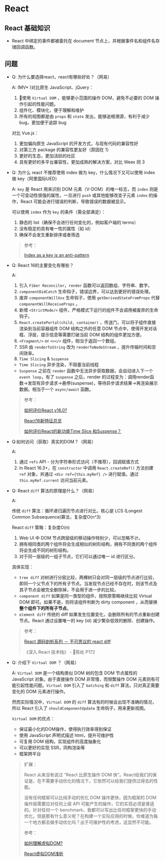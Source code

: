 # React

## React 基础知识

- React 中绑定的事件都被委托在 document 节点上，并根据事件名和组件名存储回调函数。

## 问题

- Q: 为什么要选择react，react有哪些好处？（网易）

  A:
  (MV* )对比原生 JavaScript、jQuery：
  1. 使用 `Virtual DOM` ，能够更小范围的操作 DOM，避免不必要的 DOM 操作引起的性能问题。
  2. 组件化、模块化，便于理解和维护
  3. 所有的视图都是由 `props` 和 `state` 发出，能够追根溯源，有利于减少 bug，更加便于追踪 bug

  对比 Vue.js：
  1. 更加偏向原生 JavaScript 的开发方式，与现有代码的兼容性好
  2. 对第三方 package 的兼容性更友好（原因在 1）
  3. 更好的生态，更加活跃的社区
  4. 具有更好的多平台兼容性，更加成熟的解决方案，对比 Weex 同 3

- Q: 为什么 react 不推荐使用 index 做为 key，什么情况下又可以使用 index 做 key（阿里国际UED）

  A:
  `key` 是 React 用来识别 DOM 元素（V-DOM）的唯一标志，而 `index` 则是一个可变动性很强的属性，一旦进行 `push` 或其他能够改变子元素 `index` 的操作，React 可能会进行错误的判断，导致错误的数据被显示。

  可以使用 `index` 作为 `key` 的条件（需全部满足）：
  1. 静态的 list（确保不会进行任何变化的，例如客户端的 terms）
  2. 没有稳定的具有唯一性的属性（如 id）
  3. 确保不会发生重新排序或者筛选

  > 参考：
  >
  > [Index as a key is an anti-pattern](https://medium.com/@robinpokorny/index-as-a-key-is-an-anti-pattern-e0349aece318)

- Q: React 16的主要变化有哪些？

  A:

  1. 引入 `Fiber Reconciler`，`render` 函数可以返回数组、字符串、数字。
  2. `componentDidCatch` 生命钩子，错误边界，可以达到更好的错误处理。
  3. 废弃 `componentWillXxx` 生命钩子，使用 `getDerivedStateFromProps` 代替 `componentWillReceiveProps` 。
  4. 新增 `<StrictMode/>` 组件，严格模式下运行的组件不会调用被废弃的生命钩子。
  5. `React.createPortal(child, container)` ，传送门，可以将子组件直接渲染到当前容器组件 DOM 结构之外的任意 DOM 节点中，使得开发对话框、浮层，提示信息等需要打破当前 DOM 结构的组件更加方便。
  6. `<Fragment/>` or `<></>` 组件，相当于返回一个数组。
  7. SSR 由 `renderToString` 改为 `renderToNodeStream` ，提升传输时间和空间效率。
  8. `Time Slicing` & `Suspense`
    - `Time Slicing` 异步渲染，不阻塞当前线程
    - `Suspense` 之前在 `render` 函数中无法异步获取数据，会自动进入下一个 `event loop`，有了 `suspense` 之后，render 的过程变为：调用render函数->发现有异步请求->悬停(suspense)，等待异步请求结果->再渲染展示数据。相当于一个 `async/await` 函数。

  > 参考：
  >
  > [如何评价React v16.0?](https://www.zhihu.com/question/65920482)
  >
  > [React16新特征总览](https://zhuanlan.zhihu.com/p/34604934)
  >
  > [如何评价React的新功能Time Slice 和Suspense？](https://www.zhihu.com/question/268028123)

- Q:如何访问（获取）真实的DOM？（网易）

  A:
  1. 通过 `refs` API - 分为字符串形式访问（不推荐），回调赋值方式
  2. In React 16.3+，在 `constructor` 中调用 `React.createRef()` 方法创建 `ref` 对象，并通过 `<div ref={this.myRef} />` 进行赋值。通过 `this.myRef.current` 访问当前元素。

- Q: React `diff` 算法的原理是什么？（网易）

  A:

  传统 `diff` 算法：循环递归遍历节点进行对比，核心是 LCS (Longest Common Subsequence)算法，复杂度O(n^3)

  React `diff` 策略：复杂度O(n)
  1. Web UI 中 DOM 节点跨层级的移动操作特别少，可以忽略不计。
  2. 拥有相同类的两个组件将会生成相似的树形结构，拥有不同类的两个组件将会生成不同的树形结构。
  3. 对于同一层级的一组子节点，它们可以通过唯一 id 进行区分。

  具体实现：
  - `tree diff` 对树进行分层比较，两棵树只会对同一层级的节点进行比较，即同一个父节点下的所有子节点。当发现节点已经不存在时，则该节点及其子节点会被完全删除掉，不会用于进一步的比较。
  - `component diff` 如果是同一类型的组件，按照原策略继续比较 Virtual DOM 即可。如果不是，则将该组件判断为 dirty component ，从而替换**整个组件下的所有子节点**。
  - `element diff` 传统的 diff 如果发生位置变化，会删除所有的节点重新创建节点。React 通过设置唯一的 key (id) 减少繁杂低效的删除、创建操作。

  > 参考：
  >
  > [React 源码剖析系列 － 不可思议的 react diff](https://zhuanlan.zhihu.com/p/20346379)
  >
  > 《深入 React 技术栈》 - 陈屹 P172

- Q: 介绍下 `Virtual DOM` ？（网易）

  A:
  `Virtual DOM` 是一个结构类似 DOM 树的包含 DOM 节点属性的 JavaScript 对象。由于直接操作 DOM 非常慢，而频繁操作 DOM 元素则有可能引起性能问题。`Virtual DOM` 引入了 `batching` 和 `diff` 算法，只对真正需要变化的 DOM 元素进行操作。

  然而实际情况中，`Virtual DOM` 的 `diff` 算法有的时候会出现不准确的情况，所以 React 引入了 `shouldComponentUpdate` 生命钩子，用来更新视图。

  `Virtual DOM` 的优点：
  - 保证最小化的DOM操作，使得执行效率得到保证
  - 使用 JavaScript 声明式描述 html，提升可维护性
  - 可复用 DOM 结构，实现组件的高度抽象化
  - 可以更好的实现 SSR，同构渲染等
  - 框架跨平台

  > 扩展：
  >
  > React 从来没有说过 “React 比原生操作 DOM 快”。React给我们的保证是，在不需要手动优化的情况下，它依然可以给我们提供过得去的性能。
  >
  > 没有任何框架可以比纯手动的优化 DOM 操作更快，因为框架的 DOM 操作层需要应对任何上层 API 可能产生的操作，它的实现必须是普适的。针对任何一个 benchmark，我都可以写出比任何框架更快的手动优化，但是那有什么意义呢？在构建一个实际应用的时候，你难道为每一个地方都去做手动优化吗？出于可维护性的考虑，这显然不可能。
  >
  > 参考：
  >
  > [如何理解虚拟DOM?](https://www.zhihu.com/question/29504639)
  >
  > [React虚拟DOM浅析](http://www.alloyteam.com/2015/10/react-virtual-analysis-of-the-dom/)